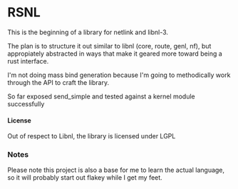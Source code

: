 # RSNL

This is the beginning of a library for netlink and libnl-3.

The plan is to structure it out similar to libnl (core, route, genl, nf), but appropiately abstracted in ways that make it geared more toward being a rust interface.

I'm not doing mass bind generation because I'm going to methodically work through the API to craft the library.

So far exposed send_simple and tested against a kernel module successfully


#### License

Out of respect to Libnl, the library is licensed under LGPL


### Notes

Please note this project is also a base for me to learn the actual language, so it will probably start out flakey while I get my feet.
